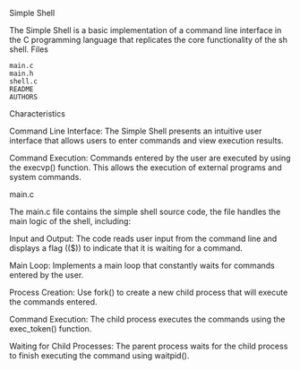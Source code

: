  Simple Shell

The Simple Shell is a basic implementation of a command line interface in the C programming language that replicates the core functionality of the sh shell.
Files


    main.c
    main.h
    shell.c
    README
    AUTHORS


Characteristics

Command Line Interface: The Simple Shell presents an intuitive user interface that allows users to enter commands and view execution results.

Command Execution: Commands entered by the user are executed by using the execvp() function. This allows the execution of external programs and system commands.

main.c

The main.c file contains the simple shell source code, the file handles the main logic of the shell, including:

Input and Output: The code reads user input from the command line and displays a flag (($)) to indicate that it is waiting for a command.

Main Loop: Implements a main loop that constantly waits for commands entered by the user.

Process Creation: Use fork() to create a new child process that will execute the commands entered.

Command Execution: The child process executes the commands using the exec_token() function.

Waiting for Child Processes: The parent process waits for the child process to finish executing the command using waitpid().

